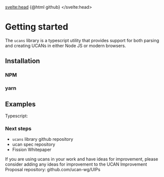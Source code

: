 <script lang="ts">
  import github from "svelte-highlight/src/styles/github";
  import typescript from "svelte-highlight/src/languages/typescript";
  import { Highlight, HighlightAuto } from "svelte-highlight"
  import { OutboundLink } from 'carbon-components-svelte'

  import OutlineHelper from '$components/OutlineHelper.svelte'
  import { onMount } from 'svelte'
  import { route } from '$lib/nav_store'

  const yarn_install = `yarn add ucans`;
  const npm_install = `npm install --save`;
  const typscript_eg = `import * as ucan from 'ucans'

// in-memory keypair
const keypair = await ucan.EdKeypair.create()
const u = await ucan.build({
  audience: audience.did(), //recipient
  issuer: keypair, //signing key
  capabilities: [ // permissions for ucan
    {
      "wnfs": "boris.fission.name/public/photos/",
      "cap": "OVERWRITE"
    },
    {
      "wnfs": "boris.fission.name/private/4tZA6S61BSXygmJGGW885odfQwpnR2UgmCaS5CfCuWtEKQdtkRnvKVdZ4q6wBXYTjhewomJWPL2ui3hJqaSodFnKyWiPZWLwzp1h7wLtaVBQqSW4ZFgyYaJScVkBs32BThn6BZBJTmayeoA9hm8XrhTX4CGX5CVCwqvEUvHTSzAwdaR",
      "cap": "APPEND"
    },
    {
      "email": "boris@fission.codes",
      "cap": "SEND"
    }
  ]
})
const token = ucan.encode(u) // base64 jwt-formatted auth token

// You can also use your own signing function if you're bringing your own key management solution
const { header, payload } = await ucan.buildParts(...)
const u = await ucan.addSignature(header, payload, signingFn)}`;

</script>

<svelte:head>
  {@html github}
</svelte:head>

<div class="markdown-generated">

<OutlineHelper />

# Getting started

The `ucans` library is a typescript utility that provides support for both parsing and creating UCANs in either Node JS or modern browsers.

## Installation

### NPM

<HighlightAuto code={npm_install} />

### yarn

<HighlightAuto code={yarn_install} />

## Examples

Typescript:

<Highlight language={typescript} code={typscript_eg} />

### Next steps

 * <OutboundLink href="">`ucans` library github repository</OutboundLink>
 * <OutboundLink href="https://github.com/ucan-wg/spec">ucan spec repository</OutboundLink>
 * <OutboundLink href="https://whitepaper.fission.codes/authorization/id-overview">Fission Whitepaper</OutboundLink>

 If you are using ucans in your work and have ideas for improvement, please consider adding any ideas for improvement to the UCAN Improvement Proposal repository: <OutboundLink href="https://github.com/ucan-wg/UIPs">github.com/ucan-wg/UIPs</OutboundLink>

</div>

<style>
</style>